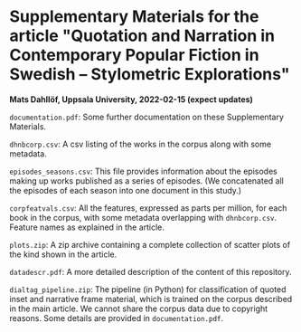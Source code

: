 # Supplementary Materials for the article "Quotation and Narration in Contemporary Popular Fiction in Swedish – Stylometric Explorations"

**Mats Dahllöf, Uppsala University, 2022-02-15 (expect updates)**

`documentation.pdf`: Some further documentation on these Supplementary Materials.

`dhnbcorp.csv`: A csv listing of the works in the corpus along with some metadata.

`episodes_seasons.csv`: This file provides information about the episodes making up works published as a series of episodes. 
(We concatenated all the episodes of each season into one document in this study.) 

`corpfeatvals.csv`: All the features, expressed as parts per million, for each book in the corpus, with some metadata
overlapping with `dhnbcorp.csv`. Feature names as explained in the article.

`plots.zip`: A zip archive containing a complete collection of scatter plots of the kind shown in the article.

`datadescr.pdf`: A more detailed description of the content of this repository.

`dialtag_pipeline.zip`: The pipeline (in Python) for classification of quoted inset and narrative frame material, which is trained on the
corpus described in the main article. We cannot share the corpus data due to copyright reasons. Some details are provided in `documentation.pdf`.

